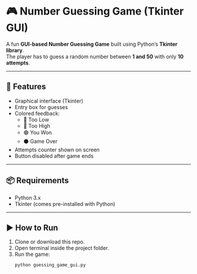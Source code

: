 # 🎮 Number Guessing Game (Tkinter GUI)

A fun **GUI-based Number Guessing Game** built using Python’s **Tkinter library**.  
The player has to guess a random number between **1 and 50** with only **10 attempts**.

---

## 🚀 Features
- Graphical interface (Tkinter)  
- Entry box for guesses  
- Colored feedback:  
  - 🔵 Too Low  
  - 🔴 Too High  
  - 🟢 You Won  
  - ⚫ Game Over  
- Attempts counter shown on screen  
- Button disabled after game ends  

---

## 📦 Requirements
- Python 3.x  
- Tkinter (comes pre-installed with Python)  

---

## ▶️ How to Run
1. Clone or download this repo.  
2. Open terminal inside the project folder.  
3. Run the game:  
   ```bash
   python guessing_game_gui.py
